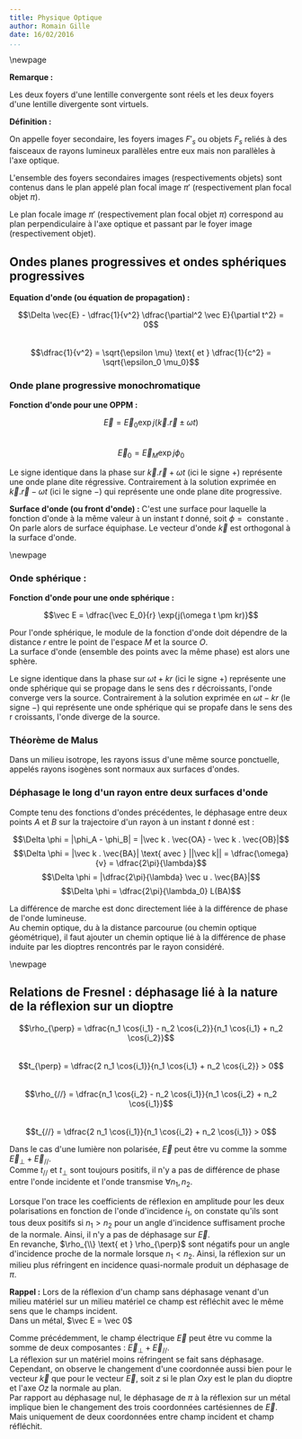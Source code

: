 ```yaml
---
title: Physique Optique
author: Romain Gille
date: 16/02/2016
...
```


\newpage

**Remarque :**

Les deux foyers d'une lentille convergente sont réels et les deux foyers d'une
  lentille divergente sont virtuels.


**Définition :**

On appelle foyer secondaire, les foyers images $F{'}_s$ ou objets $F_s$ reliés
  à des faisceaux de rayons lumineux parallèles entre eux mais non parallèles 
  à l'axe optique.

L'ensemble des foyers secondaires images (respectivements objets) sont 
  contenus dans le plan appelé plan focal image $\pi'$ (respectivement plan 
  focal objet $\pi$).

Le plan focale image $\pi'$ (respectivement plan focal objet $\pi$) correspond
  au plan perpendiculaire à l'axe optique et passant par le foyer image
  (respectivement objet).

## Ondes planes progressives et ondes sphériques progressives

**Equation d'onde (ou équation de propagation) :**

$$\Delta \vec{E} - \dfrac{1}{v^2} \dfrac{\partial^2 \vec E}{\partial t^2}
  = 0$$  
$$\dfrac{1}{v^2} = \sqrt{\epsilon \mu} \text{ et } \dfrac{1}{c^2} =
  \sqrt{\epsilon_0 \mu_0}$$

### Onde plane progressive monochromatique

**Fonction d'onde pour une OPPM :**

$$\vec E = \vec E_0 \exp{j(\vec k . \vec r \pm \omega t)}$$  
$$\vec E_0 = \vec E_M \exp{j\phi_0}$$

Le signe identique dans la phase sur $\vec k . \vec r + \omega t$ (ici le
  signe $+$) représente une onde plane dite régressive. Contrairement à la
  solution exprimée en $\vec k . \vec r - \omega t$ (ici le signe $-$) qui
  représente une onde plane dite progressive.

**Surface d'onde (ou front d'onde) :** C'est une surface pour laquelle la
  fonction d'onde à la même valeur à un instant $t$ donné, soit $\phi = \text{
  constante }$. On parle alors de surface équiphase. Le vecteur d'onde $\vec 
  k$ est orthogonal à la surface d'onde.

\newpage

### Onde sphérique :

**Fonction d'onde pour une onde sphérique :**

$$\vec E = \dfrac{\vec E_0}{r} \exp{j(\omega t \pm kr)}$$

Pour l'onde sphérique, le module de la fonction d'onde doit dépendre de la 
  distance $r$ entre le point de l'espace $M$ et la source $O$.  
La surface d'onde (ensemble des points avec la même phase) est alors une  
  sphère.

Le signe identique dans la phase sur $\omega t  + kr$ (ici le
  signe $+$) représente une onde sphérique qui se propage dans le sens des r 
  décroissants, l'onde converge vers la source. Contrairement à la solution 
  exprimée en $\omega t - kr$ (le signe $-$) qui représente une onde 
  sphérique qui se propafe dans le sens des r croissants, l'onde diverge de 
  la source.

### Théorème de Malus

Dans un milieu isotrope, les rayons issus d'une même source ponctuelle, 
  appelés rayons isogènes sont normaux aux surfaces d'ondes.

### Déphasage le long d'un rayon entre deux surfaces d'onde

Compte tenu des fonctions d'ondes précédentes, le déphasage entre deux points 
$A$ et $B$ sur la trajectoire d'un rayon à un instant $t$ donné est  :

  $$\Delta \phi = |\phi_A - \phi_B| = |\vec k . \vec{OA} - \vec k . 
  \vec{OB}|$$
  $$\Delta \phi = |\vec k . \vec{BA}| \text{ avec } ||\vec k|| = 
  \dfrac{\omega}{v} = \dfrac{2\pi}{\lambda}$$
  $$\Delta \phi = |\dfrac{2\pi}{\lambda} \vec u . \vec{BA}|$$
  $$\Delta \phi = \dfrac{2\pi}{\lambda_0} L(BA)$$

La différence de marche est donc directement liée à la différence de phase de 
  l'onde lumineuse.  
Au chemin optique, du à la distance parcourue (ou chemin optique 
géométrique), 
  il faut ajouter un chemin optique lié à la différence de phase induite par les 
  dioptres rencontrés par le rayon considéré.

\newpage

## Relations de Fresnel : déphasage lié à la nature de la réflexion sur un dioptre

$$\rho_{\perp} = \dfrac{n_1 \cos{i_1} - n_2 \cos{i_2}}{n_1 \cos{i_1} + n_2 
  \cos{i_2}}$$  
$$t_{\perp} = \dfrac{2 n_1 \cos{i_1}}{n_1 \cos{i_1} + n_2 
  \cos{i_2}} > 0$$  
$$\rho_{//} = \dfrac{n_1 \cos{i_2} - n_2 \cos{i_1}}{n_1 \cos{i_2} + n_2 
  \cos{i_1}}$$  
$$t_{//} = \dfrac{2 n_1 \cos{i_1}}{n_1 \cos{i_2} + n_2 
  \cos{i_1}} > 0$$  

Dans le cas d'une lumière non polarisée, $\vec E$ peut être vu comme la somme 
  $\vec E_{\perp} + \vec E_{//}$.  
  Comme $t_{//} \text{ et } t_{\perp}$ sont toujours positifs, il n'y a pas de 
  différence de phase entre l'onde incidente et l'onde transmise $\forall n_1,
  n_2$.

Lorsque l'on trace les coefficients de réflexion en amplitude pour les deux 
  polarisations en fonction de l'onde d'incidence $i_1$, on constate qu'ils sont 
  tous deux positifs si $n_1 > n_2$ pour un angle d'incidence suffisament proche
  de la normale. Ainsi, il n'y a pas de déphasage sur $\vec E$.  
En revanche, $\rho_{\\} \text{ et } \rho_{\perp}$ sont négatifs pour un angle
  d'incidence proche de la normale lorsque $n_1 < n_2$. Ainsi, la réflexion sur
  un milieu plus réfringent en incidence quasi-normale produit un déphasage de 
  $\pi$.


**Rappel :** Lors de la réflexion d'un champ sans déphasage venant d'un milieu
  matériel sur un milieu matériel ce champ est réfléchit avec le même sens que 
  le champs incident.  
  Dans un métal, $\vec E = \vec 0$

Comme précédemment, le champ électrique $\vec E$ peut être vu comme la somme de
  deux composantes : $\vec E_{\perp} + \vec E_{//}$.  
  La réflexion sur un matériel moins réfringent se fait sans déphasage.  
  Cependant, on observe le changement d'une coordonnée aussi bien pour le 
  vecteur $\vec k$ que pour le vecteur $\vec E$, soit $z$ si le plan $Oxy$ est 
  le plan du dioptre et l'axe $Oz$ la normale au plan.  
  Par rapport au déphasage nul, le déphasage de $\pi$ à la réflexion sur un 
  métal implique bien le changement des trois coordonnées cartésiennes de $\vec 
  E$. Mais uniquement de deux coordonnées entre champ incident et champ 
  réfléchit.
